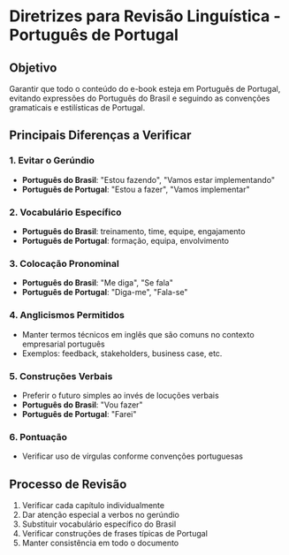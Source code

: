 # Diretrizes para Revisão Linguística - Português de Portugal

## Objetivo
Garantir que todo o conteúdo do e-book esteja em Português de Portugal, evitando expressões do Português do Brasil e seguindo as convenções gramaticais e estilísticas de Portugal.

## Principais Diferenças a Verificar

### 1. Evitar o Gerúndio
- **Português do Brasil**: "Estou fazendo", "Vamos estar implementando"
- **Português de Portugal**: "Estou a fazer", "Vamos implementar"

### 2. Vocabulário Específico
- **Português do Brasil**: treinamento, time, equipe, engajamento
- **Português de Portugal**: formação, equipa, envolvimento

### 3. Colocação Pronominal
- **Português do Brasil**: "Me diga", "Se fala"
- **Português de Portugal**: "Diga-me", "Fala-se"

### 4. Anglicismos Permitidos
- Manter termos técnicos em inglês que são comuns no contexto empresarial português
- Exemplos: feedback, stakeholders, business case, etc.

### 5. Construções Verbais
- Preferir o futuro simples ao invés de locuções verbais
- **Português do Brasil**: "Vou fazer"
- **Português de Portugal**: "Farei"

### 6. Pontuação
- Verificar uso de vírgulas conforme convenções portuguesas

## Processo de Revisão
1. Verificar cada capítulo individualmente
2. Dar atenção especial a verbos no gerúndio
3. Substituir vocabulário específico do Brasil
4. Verificar construções de frases típicas de Portugal
5. Manter consistência em todo o documento
